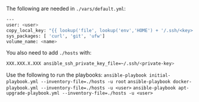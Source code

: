 The following are needed in `./vars/default.yml`:
```sh
---
user: <user>
copy_local_key: "{{ lookup('file', lookup('env','HOME') + '/.ssh/<key>.pub') }}"
sys_packages: [ 'curl', 'git', 'ufw']
volume_name: <name>
```

You also need to add `./hosts` with:
```sh
XXX.XXX.X.XXX ansible_ssh_private_key_file=~/.ssh/<private-key>
```

Use the following to run the playbooks:
`ansible-playbook initial-playbook.yml --inventory-file=./hosts -u root`
`ansible-playbook docker-playbook.yml --inventory-file=./hosts -u <user>`
`ansible-playbook apt-upgrade-playbook.yml --inventory-file=./hosts -u <user>`